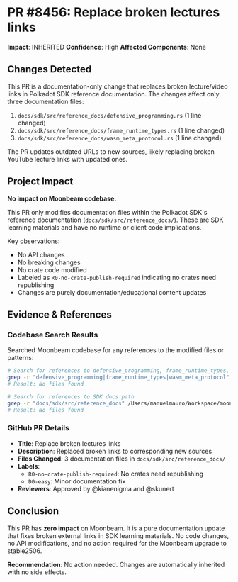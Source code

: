 # PR #8456: Replace broken lectures links

**Impact**: INHERITED
**Confidence**: High
**Affected Components**: None

## Changes Detected

This PR is a documentation-only change that replaces broken lecture/video links in Polkadot SDK reference documentation. The changes affect only three documentation files:

1. `docs/sdk/src/reference_docs/defensive_programming.rs` (1 line changed)
2. `docs/sdk/src/reference_docs/frame_runtime_types.rs` (1 line changed)
3. `docs/sdk/src/reference_docs/wasm_meta_protocol.rs` (1 line changed)

The PR updates outdated URLs to new sources, likely replacing broken YouTube lecture links with updated ones.

## Project Impact

**No impact on Moonbeam codebase.**

This PR only modifies documentation files within the Polkadot SDK's reference documentation (`docs/sdk/src/reference_docs/`). These are SDK learning materials and have no runtime or client code implications.

Key observations:
- No API changes
- No breaking changes
- No crate code modified
- Labeled as `R0-no-crate-publish-required` indicating no crates need republishing
- Changes are purely documentation/educational content updates

## Evidence & References

### Codebase Search Results

Searched Moonbeam codebase for any references to the modified files or patterns:

```bash
# Search for references to defensive_programming, frame_runtime_types, or wasm_meta_protocol
grep -r "defensive_programming|frame_runtime_types|wasm_meta_protocol" /Users/manuelmauro/Workspace/moonbeam
# Result: No files found

# Search for references to SDK docs path
grep -r "docs/sdk/src/reference_docs" /Users/manuelmauro/Workspace/moonbeam
# Result: No files found
```

### GitHub PR Details

- **Title**: Replace broken lectures links
- **Description**: Replaced broken links to corresponding new sources
- **Files Changed**: 3 documentation files in `docs/sdk/src/reference_docs/`
- **Labels**:
  - `R0-no-crate-publish-required`: No crates need republishing
  - `D0-easy`: Minor documentation fix
- **Reviewers**: Approved by @kianenigma and @skunert

## Conclusion

This PR has **zero impact** on Moonbeam. It is a pure documentation update that fixes broken external links in SDK learning materials. No code changes, no API modifications, and no action required for the Moonbeam upgrade to stable2506.

**Recommendation**: No action needed. Changes are automatically inherited with no side effects.
